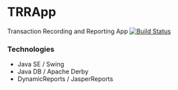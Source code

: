 # TRRApp
Transaction Recording and Reporting App
[![Build Status](https://travis-ci.org/patocjurel/TRRApp.svg?branch=master)](https://travis-ci.org/patocjurel/TRRApp)

### Technologies
* Java SE / Swing
* Java DB / Apache Derby
* DynamicReports / JasperReports
